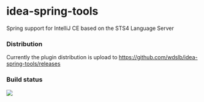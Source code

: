 # idea-spring-tools
Spring support for IntelliJ CE based on the STS4 Language Server

### Distribution
Currently the plugin distribution is upload to https://github.com/wdslb/idea-spring-tools/releases

### Build status
[![](https://travis-ci.org/wdslb/idea-spring-tools.svg?branch=master)](https://travis-ci.org/wdslb/idea-spring-tools)